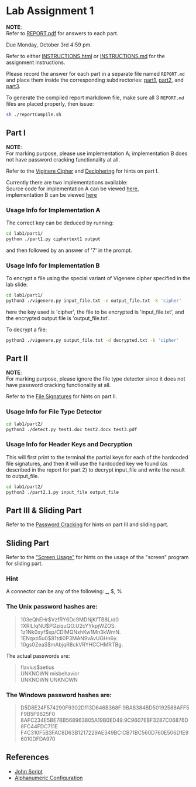 # Lab Assignment 1
**NOTE**:  
Refer to [REPORT.pdf](./REPORT.pdf) for answers to each part.

Due Monday, October 3rd 4:59 pm.

Refer to either [INSTRUCTIONS.html](./INSTRUCTIONS.html) or
[INSTRUCTIONS.md](./INSTRUCTIONS.md) for the assignment instructions.

Please record the answer for each part in a separate file named
`REPORT.md` and place them inside the corresponding subdirectories:
[part1](./part1/), [part2](./part2/), and [part3](./part3/).

To generate the compiled report markdown file, make sure all 3
`REPORT.md` files are placed properly, then issue:
```bash
sh ./reportCompile.sh
```

## Part I
**NOTE**:  
For marking purpose, please use implementation A; implementation B does not
have password cracking functionality at all.

Refer to the [Viginere Cipher](./slide/viginere_cipher.pdf) and
[Deciphering](./slide/deciphering.pdf) for hints on part I.

Currently there are two implementations available:  
Source code for implementation A can be viewed [here](./part1/part1.py),  
implementation B can be viewed [here](./part1/vigenere.py)

### Usage Info for Implementation A
The correct key can be deduced by running:
```bash
cd lab1/part1/
python ./part1.py ciphertext1 output
```
and then followed by an answer of '7' in the prompt.

### Usage Info for Implementation B
To encrypt a file using the special variant of Vigenere cipher specified in
the lab slide:
```bash
cd lab1/part1/
python3 ./vigenere.py input_file.txt -e output_file.txt -k 'cipher'
```
here the key used is 'cipher', the file to be encrypted is 'input\_file.txt',
and the encrypted output file is 'output\_file.txt'.

To decrypt a file:
```bash
python3 ./vigenere.py output_file.txt -d decrypted.txt -k 'cipher'
```

## Part II
**NOTE**:  
For marking purpose, please ignore the file type detector since it does not
have password cracking functionality at all.

Refer to the [File Signatures](./slide/file_signatures.pdf) for hints on
part II.

### Usage Info for File Type Detector
```bash
cd lab1/part2/
python3 ./detect.py test1.doc test2.docx test3.pdf
```

### Usage Info for Header Keys and Decryption
This will first print to the terminal the partial keys for each of the
hardcoded file signatures, and then it will use the hardcoded key we found (as
described in the report for part 2) to decrypt input\_file and write the result
to output\_file.
```bash
cd lab1/part2/
python3 ./part2.1.py input_file output_file
```

## Part III & Sliding Part
Refer to the [Password Cracking](./slide/password_cracking.pdf) for hints on
part III and sliding part.

## Sliding Part
Refer to the ["Screen Usage"](./slide/screen.pdf) for hints on the usage of
the "screen" program for sliding part.

### Hint
A connector can be any of the following: \_, $, %

### The Unix password hashes are:

> $1$03eQhEHr$VzfRY6Dc9MDNjKfTB8L/d0  
> $1$XRlLIqNU$PGziquQO.U2cYYkpjWZOS.  
> $1$z1Nk0xyf$sp/CDlMQNxhKw1Mn3kWmN.  
> $1$ENqxo5u0$81tdi0P3MAN9vAvUGHn6y.  
> $1$0gs0ZeaS$mAbjqR8ckVRYHCCHMRTBg.

The actual passwords are:

> flavius$aetius  
> UNKNOWN
> misbehavior  
> UNKNOWN
> UNKNOWN

### The Windows password hashes are:

> D5D8E24F574290F9302D113D646B368F:9BA8384BD50192588AFF5F9B5F9625F0  
> 8AFC234E5BE7BB568963805A19B0ED49:9C9607EBF3287C06876D8FC44FDC711E  
> F4C310F5B3FAC8D63B1217229AE349BC:CB71BC560D760E506D1E96010DFDA970

## References
* [John Script](https://github.com/maetrics/john-scripts)
* [Alphanumeric Configuration](
http://security.stackexchange.com/questions/66106/brute-force-alphanumeric-password-using-johntheripper)
